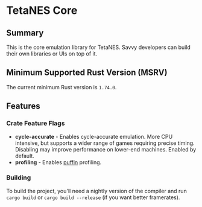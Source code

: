 # TetaNES Core

## Summary

This is the core emulation library for TetaNES. Savvy developers can build their
own libraries or UIs on top of it.

## Minimum Supported Rust Version (MSRV)

The current minimum Rust version is `1.74.0`.

## Features

### Crate Feature Flags

- **cycle-accurate** - Enables cycle-accurate emulation. More CPU intensive, but
  supports a wider range of games requiring precise timing. Disabling may
  improve performance on lower-end machines. Enabled by default.
- **profiling** - Enables [puffin](https://github.com/EmbarkStudios/puffin)
  profiling.

### Building

To build the project, you'll need a nightly version of the compiler and run
`cargo build` or `cargo build --release` (if you want better framerates).
